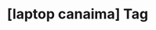 ---
article_id: 0
description: List of articles under [laptop canaima] tag.
image: http://huntingbears.com.ve/static/img/site/mstile-310x310.png
layout: tag
slug: laptop-canaima
title: '[laptop canaima] Tag'
---